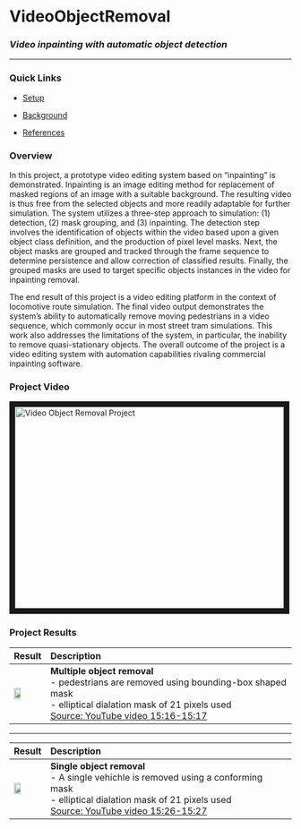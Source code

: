 # VideoObjectRemoval
### *Video inpainting with automatic object detection*
---

### Quick Links ###

  - [Setup](./SETUP.md)

  - [Background](./DESCRIPTION.md)

  - [References](./REFERENCES.md)

### Overview
In this project, a prototype video editing system based on “inpainting” is demonstrated. Inpainting is an image editing method for replacement of masked regions of an image with a suitable background. The resulting video is thus free from the selected objects and more readily adaptable for further simulation. The system utilizes a three-step approach to simulation: (1) detection, (2) mask grouping, and (3) inpainting. The detection step involves the identification of objects within the video based upon a given object class definition, and the production of pixel level masks. Next, the object masks are grouped and tracked through the frame sequence to determine persistence and allow correction of classified results. Finally, the grouped masks are used to target specific objects instances in the video for inpainting removal.

The end result of this project is a video editing platform in the context of locomotive route simulation. The final video output demonstrates the system’s ability to automatically remove moving pedestrians in a video sequence, which commonly occur in most street tram simulations. This work also addresses the limitations of the system, in particular, the inability to remove quasi-stationary objects. The overall outcome of the project is a video editing system with automation capabilities rivaling commercial inpainting software.

### Project Video

<a href="http://www.youtube.com/watch?feature=player_embedded&v=sABfRj50FK4
  " target="_blank"><img src="http://img.youtube.com/vi/sABfRj50FK4/0.jpg" 
  alt="Video Object Removal Project" width="480" height="360" border="10"/>
</a>

### Project Results

| Result | Description  |
| ------ |:------------ |
| <img src="assets/CCperson_org_seq_inp_vert.gif" style="width:50%"/>  | **Multiple object removal** <br> - pedestrians are removed using bounding-box shaped mask  <br> - elliptical dialation mask of 21 pixels used <br> <a href="https://www.youtube.com/watch?v=GUJq84gjvM4&t=398s">Source: YouTube video 15:16-15:17</a> |

---

| Result | Description  |
| ------ |:------------ |
| <img src="assets/CCCar_org_seq_inp_vert.gif" style="width:50%"/>  | **Single object removal** <br> - A single vehichle is removed using a conforming mask <br> - elliptical dialation mask of 21 pixels used <br> <a href="https://www.youtube.com/watch?v=GUJq84gjvM4&t=398s">Source: YouTube video 15:26-15:27</a>|    


